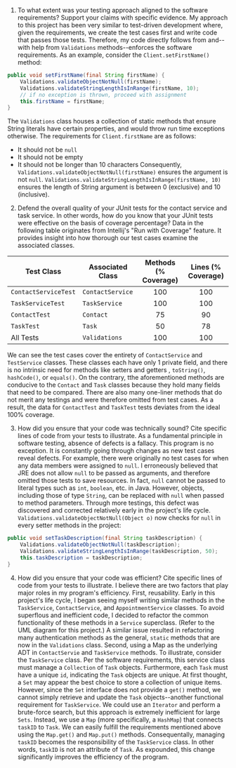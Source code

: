 1. To what extent was your testing approach aligned to the software requirements? Support your claims with specific evidence.
My approach to this project has been very similar to test-driven development where, given the requirements, we create the test cases first and write code that passes those tests. Therefore, my code directly follows from and--with help from `Validations` methods--enforces the software requirements. As an example, consider the `Client.setFirstName()` method:
```java
public void setFirstName(final String firstName) {  
    Validations.validateObjectNotNull(firstName);  
    Validations.validateStringLengthIsInRange(firstName, 10);  
    // if no exception is thrown, proceed with assignment  
    this.firstName = firstName;  
}
```
The `Validations` class houses a collection of static methods that ensure String literals have certain properties, and would throw run time exceptions otherwise. The requirements for `Client.firstName` are as follows:
- It should not be `null`
- It should not be empty
- It should not be longer than 10 characters
Consequently, `Validations.validateObjectNotNull(firstName)` ensures the argument is not `null`.  `Validations.validateStringLengthIsInRange(firstName, 10)` ensures the length of String argument is between 0 (exclusive) and 10 (inclusive).


2. Defend the overall quality of your JUnit tests for the contact service and task service. In other words, how do you know that your JUnit tests were effective on the basis of coverage percentage?
Data in the following table originates from Intellij's "Run with Coverage" feature. It provides insight into how thorough our test cases examine the associated classes. 

Test Class|Associated Class|Methods (% Coverage)|Lines (% Coverage)
-------|-----|:-----:|:---:
`ContactServiceTest`|`ContactService`|100|100
`TaskServiceTest`|`TaskService`|100|100
`ContactTest`|`Contact`|75|90
`TaskTest`|`Task`|50|78
All Tests |`Validations`|100|100

We can see the test cases cover the entirety of `ContactService` and `TestService` classes. These classes each have only 1 private field, and there is no intrinsic need for methods like setters and getters ,  `toString()`, `hashCode()`, or `equals()`. On the contrary,  tthe aforementioned  methods are conducive to the `Contact` and `Task` classes because they hold many fields that need to be compared. There are also many one-liner methods that do not merit any testings and were therefore omitted from test cases. As a result, the data for `ContactTest` and `TaskTest` tests deviates from the ideal 100% coverage.


3. How did you ensure that your code was technically sound? Cite specific lines of code from your tests to illustrate.
As a fundamental principle in software testing, absence of defects is a fallacy. This program is no exception. It is constantly going through changes as new test cases reveal defects.
For example, there were originally no test cases for when any data members were assigned to `null`. I erroneously believed that JRE does not allow `null` to be passed as arguments, and therefore omitted those tests to save resources. In fact, `null` cannot be passed to literal types such as `int`, `boolean`, etc. in Java. However, objects, including those of type `String`, can be replaced with `null` when passed to method parameters. Through more testings, this defect was discovered and corrected relatively early in the project's life cycle. `Validations.validateObjectNotNull(Object o)` now checks for `null` in every setter methods in the project:
```java
public void setTaskDescription(final String taskDescription) {  
    Validations.validateObjectNotNull(taskDescription);  
    Validations.validateStringLengthIsInRange(taskDescription, 50);  
    this.taskDescription = taskDescription;  
}
```


4. How did you ensure that your code was efficient? Cite specific lines of code from your tests to illustrate.
I believe there are two factors that play major roles in my program's efficiency. 
First, reusability. Early in this project's life cycle, I began seeing myself writing similar methods in the `TaskService`, `ContactService`, and `AppointmentService` classes. To avoid superflous and inefficient code, I decided to refactor the common functionality of these methods in a `Service` superclass. (Refer to the UML diagram for this project.) A similar issue resulted in refactoring many authentication methods as the general, `static` methods that are now in the `Validations` class. 
Second, using a Map as the underlying ADT in `ContactServie` and `TaskService` methods. To illustrate, consider the `TaskService` class. 
Per the software requirements, this service class must manage a `Collection` of `Task` objects. Furthermore, each `Task` must have a unique `id`, indicating the `Task` objects are unique. At first thought, a `Set` may appear the best choice to store a collection of unique items. However, since the `Set` interface does not provide a `get()` method, we cannot simply retrieve and update the `Task` objects--another functional requirement for `TaskService`. We could use an `Iterator` and perform a brute-force search, but this approach is extremely inefficient for large `Sets`.
Instead, we use a `Map` (more specifically, a `HashMap`) that connects `taskID` to `Task`. We can easily  fulfill the requirements mentioned above using the `Map.get()` and `Map.put()` methods. Consequentally, managing `taskID` becomes the responsibility of the `TaskService` class. In other words,  `taskID` is not an attribute of `Task`. As expounded, this change significantly improves the efficiency of the program.
